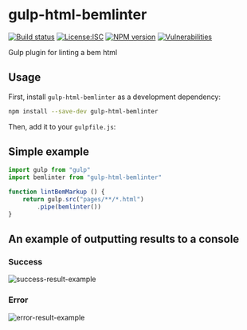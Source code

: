 # gulp-html-bemlinter

[![Build status][test-image]][test-url]
[![License:ISC][license-image]][license-url]
[![NPM version][npm-image]][npm-url]
[![Vulnerabilities][vulnerabilities-image]][vulnerabilities-url]

Gulp plugin for linting a bem html

## Usage

First, install `gulp-html-bemlinter` as a development dependency:

```bash
npm install --save-dev gulp-html-bemlinter
```

Then, add it to your `gulpfile.js`:

## Simple example

```js
import gulp from "gulp" 
import bemlinter from "gulp-html-bemlinter"

function lintBemMarkup () {
	return gulp.src("pages/**/*.html")
		.pipe(bemlinter())
}
```

## An example of outputting results to a console

### Success

![success-result-example](https://lh3.googleusercontent.com/CI__G-pJAk9uyxFKABAVeePzTYCmBOgDkRGwgnE1xqd0dZNjraxTy0BKpDJ4iI4vLUCsugXCnWTWFqKtXT_irGa-ZGlSdX_yMyRzvwx7Fb4IWPeRvBamuOq-LuLjvA8ZVLNsHvE45Q=w1157-h32-no)

### Error

![error-result-example](https://lh3.googleusercontent.com/aw2V-r8uRt25GeR3NqefAVqhomPef7z-j7zv5-vTeUphd4Rhfwo60J05qvMRMO5faHGVJOeGuWRFLOim0krO-dx2amtn7kHSXUMrdsxBIdyh9QZ0UPJ75XbKsxrz5ROckhl2dh3oAw=w1227-h375-no)

[test-url]: https://github.com/firefoxic/gulp-html-bemlinter/actions
[test-image]: https://github.com/firefoxic/gulp-html-bemlinter/actions/workflows/test.yml/badge.svg?branch=main

[npm-url]: https://npmjs.org/package/gulp-html-bemlinter
[npm-image]: https://badge.fury.io/js/gulp-html-bemlinter.svg

[license-url]: https://github.com/firefoxic/gulp-html-bemlinter/blob/main/LICENSE
[license-image]: https://img.shields.io/badge/License-ISC-green.svg

[vulnerabilities-url]: https://snyk.io/test/github/firefoxic/gulp-html-bemlinter
[vulnerabilities-image]: https://snyk.io/test/github/firefoxic/gulp-html-bemlinter/badge.svg
